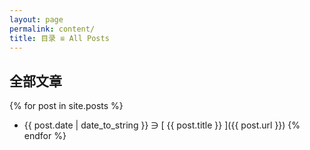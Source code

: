 ```yaml
---
layout: page
permalink: content/
title: 目录 ≌ All Posts
---
```


## 全部文章

{% for post in site.posts %}
  * {{ post.date | date_to_string }} &ni; [ {{ post.title }} ]({{ post.url }})
{% endfor %}
